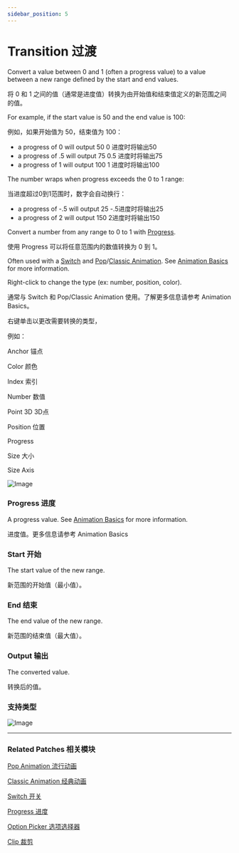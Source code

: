 ```yaml
---
sidebar_position: 5
---
```


# Transition 过渡

Convert a value between 0 and 1 (often a progress value) to a value between a new range defined by the start and end values.

将 0 和 1 之间的值（通常是进度值）转换为由开始值和结束值定义的新范围之间的值。

For example, if the start value is 50 and the end value is 100:

例如，如果开始值为 50，结束值为 100：

- a progress of 0 will output 50 0 进度时将输出50
- a progress of .5 will output 75 0.5 进度时将输出75
- a progress of 1 will output 100 1 进度时将输出100

The number wraps when progress exceeds the 0 to 1 range:

当进度超过0到1范围时，数字会自动换行：

- a progress of -.5 will output 25 -.5进度时将输出25
- a progress of 2 will output 150 2进度时将输出150

Convert a number from any range to 0 to 1 with [Progress](./Progress.md).

使用 Progress 可以将任意范围内的数值转换为 0 到 1。

Often used with a [Switch](./Switch.md) and [Pop](./../Animation/Pop%20Animation.md)/[Classic Animation](./../Animation/Classic%20Animation.md). See [Animation Basics](./../PatchEditor/Animations.md) for more information.

Right-click to change the type (ex: number, position, color).

通常与 Switch 和 Pop/Classic Animation 使用。了解更多信息请参考 Animation Basics。

右键单击以更改需要转换的类型，

例如：

Anchor 锚点

Color 颜色

Index 索引

Number 数值

Point 3D 3D点

Position 位置

Progress

Size 大小

Size Axis

![Image](@site/static/img/docs/Utility/transition.png)

### Progress 进度

A progress value. See [Animation Basics](./../PatchEditor/Animations.md) for more information.

进度值。更多信息请参考 Animation Basics

### Start 开始

The start value of the new range.

新范围的开始值（最小值）。

### End 结束

The end value of the new range.

新范围的结束值（最大值）。

### Output 输出

The converted value.

转换后的值。

### 支持类型

![Image](@site/static/img/docs/Utility/transition-item.png)

------

### Related Patches 相关模块

[Pop Animation 流行动画](./../Animation/Pop%20Animation.md)

[Classic Animation 经典动画](./../Animation/Classic%20Animation.md)

[Switch 开关](./Switch.md)

[Progress 进度](./Progress.md)

[Option Picker 选项选择器](./Option%20Picker.md)

[Clip 裁剪](./Clip.md)
